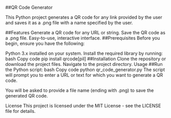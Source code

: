 ##QR Code Generator

This Python project generates a QR code for any link provided by the user and saves it as a .png file with a name specified by the user.

##Features
Generate a QR code for any URL or string.
Save the QR code as a .png file.
Easy-to-use, interactive interface.
##Prerequisites
Before you begin, ensure you have the following:

Python 3.x installed on your system.
Install the required library by running:
bash
Copy code
pip install qrcode[pil]
##Installation
Clone the repository or download the project files.
Navigate to the project directory.
Usage
##Run the Python script:
bash
Copy code
python qr_code_generator.py
The script will prompt you to enter a URL or text for which you want to generate a QR code.

You will be asked to provide a file name (ending with .png) to save the generated QR code.




License
This project is licensed under the MIT License - see the LICENSE file for details.
